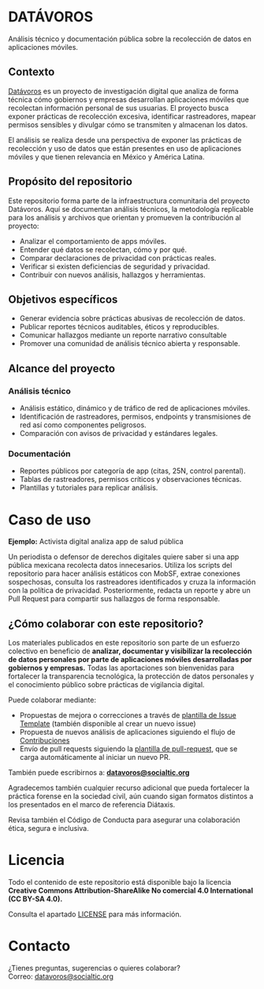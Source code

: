 # DATÁVOROS

Análisis técnico y documentación pública sobre la recolección de datos en aplicaciones móviles.

## Contexto

[Datávoros](http://datavoros.org) es un proyecto de investigación digital que analiza de forma técnica cómo gobiernos y empresas desarrollan aplicaciones móviles que recolectan información personal de sus usuarias. El proyecto busca exponer prácticas de recolección excesiva, identificar rastreadores, mapear permisos sensibles y divulgar cómo se transmiten y almacenan los datos.

El análisis se realiza desde una perspectiva de exponer las prácticas de recolección y uso de datos que están presentes en uso de aplicaciones móviles y que tienen relevancia en México y América Latina.

## Propósito del repositorio

Este repositorio forma parte de la infraestructura comunitaria del proyecto Datávoros. Aquí se documentan análisis técnicos, la metodología replicable para los análisis y archivos que orientan y promueven la contribución al proyecto:

* Analizar el comportamiento de apps móviles.  
* Entender qué datos se recolectan, cómo y por qué.  
* Comparar declaraciones de privacidad con prácticas reales.  
* Verificar si existen deficiencias de seguridad y privacidad.  
* Contribuir con nuevos análisis, hallazgos y herramientas.

## Objetivos específicos

* Generar evidencia sobre prácticas abusivas de recolección de datos.  
* Publicar reportes técnicos auditables, éticos y reproducibles.  
* Comunicar hallazgos mediante un reporte narrativo consultable  
* Promover una comunidad de análisis técnico abierta y responsable.

## Alcance del proyecto

### Análisis técnico

* Análisis estático, dinámico y de tráfico de red de aplicaciones móviles.  
* Identificación de rastreadores, permisos, endpoints y transmisiones de red así como componentes peligrosos.  
* Comparación con avisos de privacidad y estándares legales.

### Documentación

* Reportes públicos por categoría de app (citas, 25N, control parental).  
* Tablas de rastreadores, permisos críticos y observaciones técnicas.  
* Plantillas y tutoriales para replicar análisis.

# Caso de uso

**Ejemplo:** Activista digital analiza app de salud pública

Un periodista o defensor de derechos digitales quiere saber si una app pública mexicana recolecta datos innecesarios. Utiliza los scripts del repositorio para hacer análisis estáticos con MobSF, extrae conexiones sospechosas, consulta los rastreadores identificados y cruza la información con la política de privacidad. Posteriormente, redacta un reporte y abre un Pull Request para compartir sus hallazgos de forma responsable.

## ¿Cómo colaborar con este repositorio?

Los materiales publicados en este repositorio son parte de un esfuerzo colectivo en beneficio de **analizar, documentar y visibilizar la recolección de datos personales por parte de aplicaciones móviles desarrolladas por gobiernos y empresas.** Todas las aportaciones son bienvenidas para fortalecer la transparencia tecnológica, la protección de datos personales y el conocimiento público sobre prácticas de vigilancia digital.

Puede colaborar mediante:

* Propuestas de mejora o correcciones a través de [plantilla de Issue Template](.github/ISSUE_TEMPLATE.md) (también disponible al crear un nuevo issue)
* Propuesta de nuevos análisis de aplicaciones siguiendo el flujo de [Contribuciones](./contributing.md)
* Envío de pull requests siguiendo la [plantilla de pull-request](.github/pull_request_template.md), que se carga automáticamente al iniciar un nuevo PR.  

También puede escribirnos a: [**datavoros@socialtic.org**](mailto:seguridad@socialtic.org)

Agradecemos también cualquier recurso adicional que pueda fortalecer la práctica forense en la sociedad civil, aún cuando sigan formatos distintos a los presentados en el marco de referencia Diátaxis.

Revisa también el Código de Conducta para asegurar una colaboración ética, segura e inclusiva.

# Licencia

Todo el contenido de este repositorio está disponible bajo la licencia **Creative Commons Attribution-ShareAlike No comercial 4.0 International (CC BY-SA 4.0).**

Consulta el apartado [LICENSE](#license) para más información.

# Contacto

¿Tienes preguntas, sugerencias o quieres colaborar?  
 Correo: [datavoros@socialtic.org](mailto:datavoros@socialtic.org)
